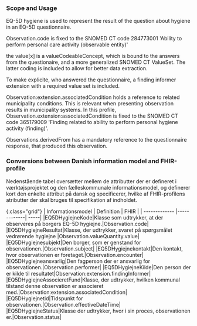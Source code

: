### Scope and Usage
EQ-5D hygiene is used to represent the result of the question about hygiene in an EQ-5D questionnaire.

Observation.code is fixed to the SNOMED CT code 284773001 'Ability to perform personal care activity (observable entity)'

the value[x] is a valueCodeableConcept, which is bound to the answers from the questionaire, and a more generalized SNOMED CT ValueSet. The latter coding is included to allow for better data extraction.

To make explicite, who answered the questionnaire, a finding informer extension with a required value set is included.

Observation:extension.associatedCondition holds a reference to related municipality conditions. This is relevant when presenting observation results in municipality systems. In this profile, Observation.extension:associatedCondition is fixed to the SNOMED CT code 365179009 'Finding related to ability to perform personal hygiene activity (finding)'.

Observations.derivedFrom has a mandatory reference to the questionnaire response, that produced this observation.

### Conversions between Danish information model and FHIR-profile
Nedenstående tabel oversætter mellem de attributter der er defineret i værktøjsprojektet og den fælleskommunale informationsmodel, og definerer kort den enkelte attribut på dansk og specificerer, hvilke af FHIR-profilens atributter der skal bruges til specifikation af indholdet.

{:class="grid"}
|   Informationsmodel      | Definition        | FHIR  |
| ------------- |-------------| -----|
|EQ5DHygiejneKode|Klasse som udtrykker, at der observeres på borgers EQ-5D hygiejne.|Observation.code|
|EQ5DHygiejneResultat|Klasse, der udtrykker, svaret på spørgsmålet vedrørende hygiejne |Observation.valueQuantity.value|
|EQ5DHygiejnesubjekt|Den borger, som er genstand for observationen.|Observation.subject|
|EQ5DHygiejnekontakt|Den kontakt, hvor observationen er foretaget.|Observation.encounter|
|EQ5DHygiejneansvarlig|Den fagperson der er ansvarlig for observationen.|Observation.performer|
|EQ5DHygiejneKilde|Den person der er kilde til resultatet|Observation:extension.findingInformer|
|EQ5DHygiejneAssocieretFund|Klasse, der udtrykker, hvilken kommunal tilstand denne observation er associeret med.|Observation:extension.associatedCondition|
|EQ5DHygiejnetid|Tidspunkt for observationen.|Observation.effectiveDateTime|
|EQ5DHygiejneStatus|Klasse der udtrykker, hvor i sin proces, observationen er.|Observation.status|

